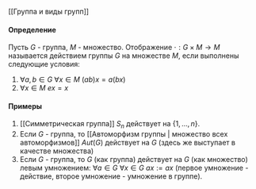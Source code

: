 [[Группа и виды групп]]

#### Определение
Пусть $G$ - группа, $M$ - множество. Отображение $\cdot : G \times M \rightarrow M$ называется действием группы $G$ на множестве $M$, если выполнены следующие условия:
1) $\forall a,b \in G\ \forall x \in M\ (ab)x = a(bx)$
2) $\forall x \in M\  ex = x$
#### Примеры
1) [[Симметрическая группа]] $S_n$ действует на $\{1,\ldots, n\}$. 
2) Если $G$ - группа, то [[Автоморфизм группы | множество всех автоморфизмов]] $Aut(G)$ действует на $G$ (здесь же выступает в качестве множества)
3) Если $G$ - группа, то $G$ (как группа) действует на $G$ (как множество) левым умножением: $\forall a \in G\ \forall x \in G\ ax := ax$ (первое умножение - действие, второе умножение - умножение в группе).